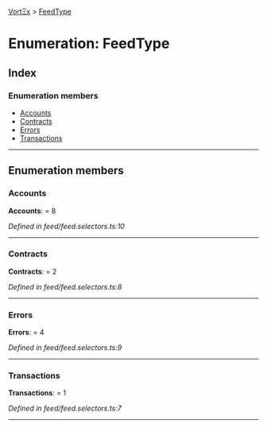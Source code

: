 [VortΞx](../README.md) > [FeedType](../enums/feedtype.md)

# Enumeration: FeedType

## Index

### Enumeration members

* [Accounts](feedtype.md#accounts)
* [Contracts](feedtype.md#contracts)
* [Errors](feedtype.md#errors)
* [Transactions](feedtype.md#transactions)

---

## Enumeration members

<a id="accounts"></a>

###  Accounts

**Accounts**:  = 8

*Defined in feed/feed.selectors.ts:10*

___
<a id="contracts"></a>

###  Contracts

**Contracts**:  = 2

*Defined in feed/feed.selectors.ts:8*

___
<a id="errors"></a>

###  Errors

**Errors**:  = 4

*Defined in feed/feed.selectors.ts:9*

___
<a id="transactions"></a>

###  Transactions

**Transactions**:  = 1

*Defined in feed/feed.selectors.ts:7*

___

